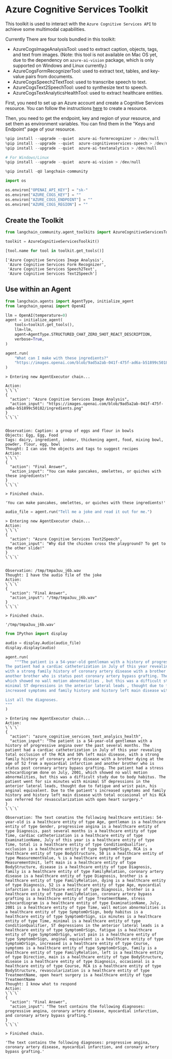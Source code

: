 # Azure Cognitive Services Toolkit

This toolkit is used to interact with the `Azure Cognitive Services API` to achieve some multimodal capabilities.

Currently There are four tools bundled in this toolkit:
- AzureCogsImageAnalysisTool: used to extract caption, objects, tags, and text from images. (Note: this tool is not available on Mac OS yet, due to the dependency on `azure-ai-vision` package, which is only supported on Windows and Linux currently.)
- AzureCogsFormRecognizerTool: used to extract text, tables, and key-value pairs from documents.
- AzureCogsSpeech2TextTool: used to transcribe speech to text.
- AzureCogsText2SpeechTool: used to synthesize text to speech.
- AzureCogsTextAnalyticsHealthTool: used to extract healthcare entities.

First, you need to set up an Azure account and create a Cognitive Services resource. You can follow the instructions [here](https://docs.microsoft.com/en-us/azure/cognitive-services/cognitive-services-apis-create-account?tabs=multiservice%2Cwindows) to create a resource. 

Then, you need to get the endpoint, key and region of your resource, and set them as environment variables. You can find them in the "Keys and Endpoint" page of your resource.


```python
%pip install --upgrade --quiet  azure-ai-formrecognizer > /dev/null
%pip install --upgrade --quiet  azure-cognitiveservices-speech > /dev/null
%pip install --upgrade --quiet  azure-ai-textanalytics > /dev/null

# For Windows/Linux
%pip install --upgrade --quiet  azure-ai-vision > /dev/null
```


```python
%pip install -qU langchain-community
```


```python
import os

os.environ["OPENAI_API_KEY"] = "sk-"
os.environ["AZURE_COGS_KEY"] = ""
os.environ["AZURE_COGS_ENDPOINT"] = ""
os.environ["AZURE_COGS_REGION"] = ""
```

## Create the Toolkit


```python
from langchain_community.agent_toolkits import AzureCognitiveServicesToolkit

toolkit = AzureCognitiveServicesToolkit()
```


```python
[tool.name for tool in toolkit.get_tools()]
```



```output
['Azure Cognitive Services Image Analysis',
 'Azure Cognitive Services Form Recognizer',
 'Azure Cognitive Services Speech2Text',
 'Azure Cognitive Services Text2Speech']
```


## Use within an Agent


```python
from langchain.agents import AgentType, initialize_agent
from langchain_openai import OpenAI
```


```python
llm = OpenAI(temperature=0)
agent = initialize_agent(
    tools=toolkit.get_tools(),
    llm=llm,
    agent=AgentType.STRUCTURED_CHAT_ZERO_SHOT_REACT_DESCRIPTION,
    verbose=True,
)
```


```python
agent.run(
    "What can I make with these ingredients?"
    "https://images.openai.com/blob/9ad5a2ab-041f-475f-ad6a-b51899c50182/ingredients.png"
)
```
```output
> Entering new AgentExecutor chain...

Action:
\`\`\`
{
  "action": "Azure Cognitive Services Image Analysis",
  "action_input": "https://images.openai.com/blob/9ad5a2ab-041f-475f-ad6a-b51899c50182/ingredients.png"
}
\`\`\`


Observation: Caption: a group of eggs and flour in bowls
Objects: Egg, Egg, Food
Tags: dairy, ingredient, indoor, thickening agent, food, mixing bowl, powder, flour, egg, bowl
Thought: I can use the objects and tags to suggest recipes
Action:
\`\`\`
{
  "action": "Final Answer",
  "action_input": "You can make pancakes, omelettes, or quiches with these ingredients!"
}
\`\`\`

> Finished chain.
```


```output
'You can make pancakes, omelettes, or quiches with these ingredients!'
```



```python
audio_file = agent.run("Tell me a joke and read it out for me.")
```
```output
> Entering new AgentExecutor chain...
Action:
\`\`\`
{
  "action": "Azure Cognitive Services Text2Speech",
  "action_input": "Why did the chicken cross the playground? To get to the other slide!"
}
\`\`\`


Observation: /tmp/tmpa3uu_j6b.wav
Thought: I have the audio file of the joke
Action:
\`\`\`
{
  "action": "Final Answer",
  "action_input": "/tmp/tmpa3uu_j6b.wav"
}
\`\`\`

> Finished chain.
```


```output
'/tmp/tmpa3uu_j6b.wav'
```



```python
from IPython import display

audio = display.Audio(audio_file)
display.display(audio)
```


```python
agent.run(
    """The patient is a 54-year-old gentleman with a history of progressive angina over the past several months.
The patient had a cardiac catheterization in July of this year revealing total occlusion of the RCA and 50% left main disease ,
with a strong family history of coronary artery disease with a brother dying at the age of 52 from a myocardial infarction and
another brother who is status post coronary artery bypass grafting. The patient had a stress echocardiogram done on July , 2001 ,
which showed no wall motion abnormalities , but this was a difficult study due to body habitus. The patient went for six minutes with
minimal ST depressions in the anterior lateral leads , thought due to fatigue and wrist pain , his anginal equivalent. Due to the patient's
increased symptoms and family history and history left main disease with total occasional of his RCA was referred for revascularization with open heart surgery.

List all the diagnoses.
"""
)
```
```output
> Entering new AgentExecutor chain...
Action:
\`\`\`
{
  "action": "azure_cognitive_services_text_analyics_health",
  "action_input": "The patient is a 54-year-old gentleman with a history of progressive angina over the past several months. The patient had a cardiac catheterization in July of this year revealing total occlusion of the RCA and 50% left main disease, with a strong family history of coronary artery disease with a brother dying at the age of 52 from a myocardial infarction and another brother who is status post coronary artery bypass grafting. The patient had a stress echocardiogram done on July, 2001, which showed no wall motion abnormalities, but this was a difficult study due to body habitus. The patient went for six minutes with minimal ST depressions in the anterior lateral leads, thought due to fatigue and wrist pain, his anginal equivalent. Due to the patient's increased symptoms and family history and history left main disease with total occasional of his RCA was referred for revascularization with open heart surgery."
}
\`\`\`

Observation: The text conatins the following healthcare entities: 54-year-old is a healthcare entity of type Age, gentleman is a healthcare entity of type Gender, progressive angina is a healthcare entity of type Diagnosis, past several months is a healthcare entity of type Time, cardiac catheterization is a healthcare entity of type ExaminationName, July of this year is a healthcare entity of type Time, total is a healthcare entity of type ConditionQualifier, occlusion is a healthcare entity of type SymptomOrSign, RCA is a healthcare entity of type BodyStructure, 50 is a healthcare entity of type MeasurementValue, % is a healthcare entity of type MeasurementUnit, left main is a healthcare entity of type BodyStructure, disease is a healthcare entity of type Diagnosis, family is a healthcare entity of type FamilyRelation, coronary artery disease is a healthcare entity of type Diagnosis, brother is a healthcare entity of type FamilyRelation, dying is a healthcare entity of type Diagnosis, 52 is a healthcare entity of type Age, myocardial infarction is a healthcare entity of type Diagnosis, brother is a healthcare entity of type FamilyRelation, coronary artery bypass grafting is a healthcare entity of type TreatmentName, stress echocardiogram is a healthcare entity of type ExaminationName, July, 2001 is a healthcare entity of type Time, wall motion abnormalities is a healthcare entity of type SymptomOrSign, body habitus is a healthcare entity of type SymptomOrSign, six minutes is a healthcare entity of type Time, minimal is a healthcare entity of type ConditionQualifier, ST depressions in the anterior lateral leads is a healthcare entity of type SymptomOrSign, fatigue is a healthcare entity of type SymptomOrSign, wrist pain is a healthcare entity of type SymptomOrSign, anginal equivalent is a healthcare entity of type SymptomOrSign, increased is a healthcare entity of type Course, symptoms is a healthcare entity of type SymptomOrSign, family is a healthcare entity of type FamilyRelation, left is a healthcare entity of type Direction, main is a healthcare entity of type BodyStructure, disease is a healthcare entity of type Diagnosis, occasional is a healthcare entity of type Course, RCA is a healthcare entity of type BodyStructure, revascularization is a healthcare entity of type TreatmentName, open heart surgery is a healthcare entity of type TreatmentName
Thought: I know what to respond
Action:
\`\`\`
{
  "action": "Final Answer",
  "action_input": "The text contains the following diagnoses: progressive angina, coronary artery disease, myocardial infarction, and coronary artery bypass grafting."
}
\`\`\`

> Finished chain.
```


```output
'The text contains the following diagnoses: progressive angina, coronary artery disease, myocardial infarction, and coronary artery bypass grafting.'
```



```python

```
